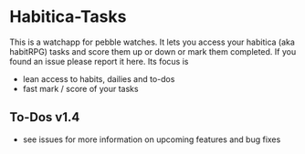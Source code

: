 # Habitica-Tasks

This is a watchapp for pebble watches. It lets you access your habitica (aka habitRPG) tasks and score them up or down or mark them completed. If you found an issue please report it here.
Its focus is 
- lean access to habits, dailies and to-dos
- fast mark / score of your tasks

## To-Dos v1.4
- see issues for more information on upcoming features and bug fixes
